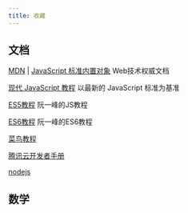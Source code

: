 ```yaml
---
title: 收藏
---
```

## 文档
[MDN](https://developer.mozilla.org/zh-CN/docs/Web) | [JavaScript 标准内置对象](https://developer.mozilla.org/zh-CN/docs/Web/JavaScript/Reference/Global_Objects) Web技术权威文档

[现代 JavaScript 教程](https://zh.javascript.info/) 以最新的 JavaScript 标准为基准

[ES5教程](https://wangdoc.com/javascript/) 阮一峰的JS教程

[ES6教程](https://wangdoc.com/es6/) 阮一峰的ES6教程

[菜鸟教程](https://www.runoob.com/)

[腾讯云开发者手册](https://cloud.tencent.com/developer/devdocs)

[nodejs](http://nodejs.cn/learn)


## 数学
